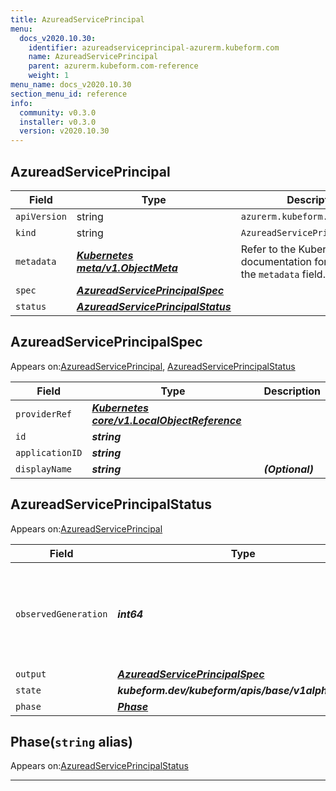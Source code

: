 ```yaml
---
title: AzureadServicePrincipal
menu:
  docs_v2020.10.30:
    identifier: azureadserviceprincipal-azurerm.kubeform.com
    name: AzureadServicePrincipal
    parent: azurerm.kubeform.com-reference
    weight: 1
menu_name: docs_v2020.10.30
section_menu_id: reference
info:
  community: v0.3.0
  installer: v0.3.0
  version: v2020.10.30
---
```


## AzureadServicePrincipal
| Field | Type | Description |
| ------ | ----- | ----------- |
| `apiVersion` | string | `azurerm.kubeform.com/v1alpha1` |
|    `kind` | string | `AzureadServicePrincipal` |
| `metadata` | ***[Kubernetes meta/v1.ObjectMeta](https://v1-18.docs.kubernetes.io/docs/reference/generated/kubernetes-api/v1.18/#objectmeta-v1-meta)***|Refer to the Kubernetes API documentation for the fields of the `metadata` field.|
| `spec` | ***[AzureadServicePrincipalSpec](#azureadserviceprincipalspec)***||
| `status` | ***[AzureadServicePrincipalStatus](#azureadserviceprincipalstatus)***||
## AzureadServicePrincipalSpec

Appears on:[AzureadServicePrincipal](#azureadserviceprincipal), [AzureadServicePrincipalStatus](#azureadserviceprincipalstatus)

| Field | Type | Description |
| ------ | ----- | ----------- |
| `providerRef` | ***[Kubernetes core/v1.LocalObjectReference](https://v1-18.docs.kubernetes.io/docs/reference/generated/kubernetes-api/v1.18/#localobjectreference-v1-core)***||
| `id` | ***string***||
| `applicationID` | ***string***||
| `displayName` | ***string***| ***(Optional)*** |
## AzureadServicePrincipalStatus

Appears on:[AzureadServicePrincipal](#azureadserviceprincipal)

| Field | Type | Description |
| ------ | ----- | ----------- |
| `observedGeneration` | ***int64***| ***(Optional)*** Resource generation, which is updated on mutation by the API Server.|
| `output` | ***[AzureadServicePrincipalSpec](#azureadserviceprincipalspec)***| ***(Optional)*** |
| `state` | ***kubeform.dev/kubeform/apis/base/v1alpha1.State***| ***(Optional)*** |
| `phase` | ***[Phase](#phase)***| ***(Optional)*** |
## Phase(`string` alias)

Appears on:[AzureadServicePrincipalStatus](#azureadserviceprincipalstatus)

---
